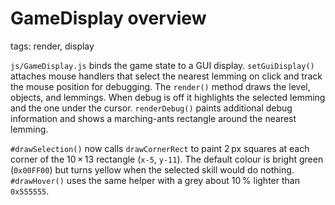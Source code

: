 # GameDisplay overview

tags: render, display

`js/GameDisplay.js` binds the game state to a GUI display. `setGuiDisplay()` attaches mouse handlers that select the nearest lemming on click and track the mouse position for debugging. The `render()` method draws the level, objects, and lemmings. When debug is off it highlights the selected lemming and the one under the cursor. `renderDebug()` paints additional debug information and shows a marching-ants rectangle around the nearest lemming.

`#drawSelection()` now calls `drawCornerRect` to paint 2 px squares at each corner of the 10 × 13 rectangle (`x-5`, `y-11`).  The default colour is bright green (`0x00FF00`) but turns yellow when the selected skill would do nothing.  `#drawHover()` uses the same helper with a grey about 10 % lighter than `0x555555`.
